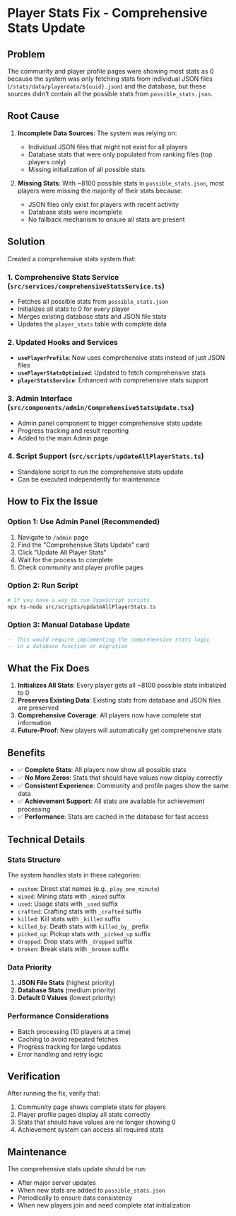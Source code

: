 # Player Stats Fix - Comprehensive Stats Update

## Problem
The community and player profile pages were showing most stats as 0 because the system was only fetching stats from individual JSON files (`/stats/data/playerdata/${uuid}.json`) and the database, but these sources didn't contain all the possible stats from `possible_stats.json`.

## Root Cause
1. **Incomplete Data Sources**: The system was relying on:
   - Individual JSON files that might not exist for all players
   - Database stats that were only populated from ranking files (top players only)
   - Missing initialization of all possible stats

2. **Missing Stats**: With ~8100 possible stats in `possible_stats.json`, most players were missing the majority of their stats because:
   - JSON files only exist for players with recent activity
   - Database stats were incomplete
   - No fallback mechanism to ensure all stats are present

## Solution
Created a comprehensive stats system that:

### 1. **Comprehensive Stats Service** (`src/services/comprehensiveStatsService.ts`)
- Fetches all possible stats from `possible_stats.json`
- Initializes all stats to 0 for every player
- Merges existing database stats and JSON file stats
- Updates the `player_stats` table with complete data

### 2. **Updated Hooks and Services**
- **`usePlayerProfile`**: Now uses comprehensive stats instead of just JSON files
- **`usePlayerStatsOptimized`**: Updated to fetch comprehensive stats
- **`playerStatsService`**: Enhanced with comprehensive stats support

### 3. **Admin Interface** (`src/components/admin/ComprehensiveStatsUpdate.tsx`)
- Admin panel component to trigger comprehensive stats update
- Progress tracking and result reporting
- Added to the main Admin page

### 4. **Script Support** (`src/scripts/updateAllPlayerStats.ts`)
- Standalone script to run the comprehensive stats update
- Can be executed independently for maintenance

## How to Fix the Issue

### Option 1: Use Admin Panel (Recommended)
1. Navigate to `/admin` page
2. Find the "Comprehensive Stats Update" card
3. Click "Update All Player Stats"
4. Wait for the process to complete
5. Check community and player profile pages

### Option 2: Run Script
```bash
# If you have a way to run TypeScript scripts
npx ts-node src/scripts/updateAllPlayerStats.ts
```

### Option 3: Manual Database Update
```sql
-- This would require implementing the comprehensive stats logic
-- in a database function or migration
```

## What the Fix Does

1. **Initializes All Stats**: Every player gets all ~8100 possible stats initialized to 0
2. **Preserves Existing Data**: Existing stats from database and JSON files are preserved
3. **Comprehensive Coverage**: All players now have complete stat information
4. **Future-Proof**: New players will automatically get comprehensive stats

## Benefits

- ✅ **Complete Stats**: All players now show all possible stats
- ✅ **No More Zeros**: Stats that should have values now display correctly
- ✅ **Consistent Experience**: Community and profile pages show the same data
- ✅ **Achievement Support**: All stats are available for achievement processing
- ✅ **Performance**: Stats are cached in the database for fast access

## Technical Details

### Stats Structure
The system handles stats in these categories:
- `custom`: Direct stat names (e.g., `play_one_minute`)
- `mined`: Mining stats with `_mined` suffix
- `used`: Usage stats with `_used` suffix
- `crafted`: Crafting stats with `_crafted` suffix
- `killed`: Kill stats with `_killed` suffix
- `killed_by`: Death stats with `killed_by_` prefix
- `picked_up`: Pickup stats with `_picked_up` suffix
- `dropped`: Drop stats with `_dropped` suffix
- `broken`: Break stats with `_broken` suffix

### Data Priority
1. **JSON File Stats** (highest priority)
2. **Database Stats** (medium priority)
3. **Default 0 Values** (lowest priority)

### Performance Considerations
- Batch processing (10 players at a time)
- Caching to avoid repeated fetches
- Progress tracking for large updates
- Error handling and retry logic

## Verification

After running the fix, verify that:
1. Community page shows complete stats for players
2. Player profile pages display all stats correctly
3. Stats that should have values are no longer showing 0
4. Achievement system can access all required stats

## Maintenance

The comprehensive stats update should be run:
- After major server updates
- When new stats are added to `possible_stats.json`
- Periodically to ensure data consistency
- When new players join and need complete stat initialization 